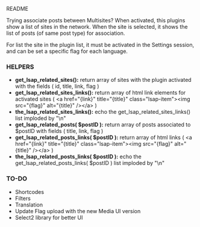 README

Trying associate posts between Multisites? When activated, this plugins show a list of sites in the network. When the site is selected, it shows the list of posts (of same post type) for association.

For list the site in the plugin list, it must be activated in the Settings session, and can be set a specific flag for each language.


### HELPERS

* **get_lsap_related_sites():** return array of sites with the plugin activated with the fields ( id, title, link, flag )
* **get_lsap_related_sites_links():** return array of html link elements for activated sites ( &lt;a href="{link}" title="{title}" class="lsap-item"&gt;&lt;img src="{flag}" alt="{title}" /&gt;&lt;/a&gt; )
* **the_lsap_related_sites_links():** echo the get_lsap_related_sites_links() list imploded by "\n"
* **get_lsap_related_posts( $postID ):** return array of posts associated to $postID with fields ( title, link, flag )
* **get_lsap_related_posts_links( $postID ):** return array of html links ( &lt;a href="{link}" title="{title}" class="lsap-item"&gt;&lt;img src="{flag}" alt="{title}" /&gt;&lt;/a&gt; )
* **the_lsap_related_posts_links( $postID ):** echo the get_lsap_related_posts_links( $postID ) list imploded by "\n"


### TO-DO

* Shortcodes
* Filters
* Translation
* Update Flag upload with the new Media UI version
* Select2 library for better UI